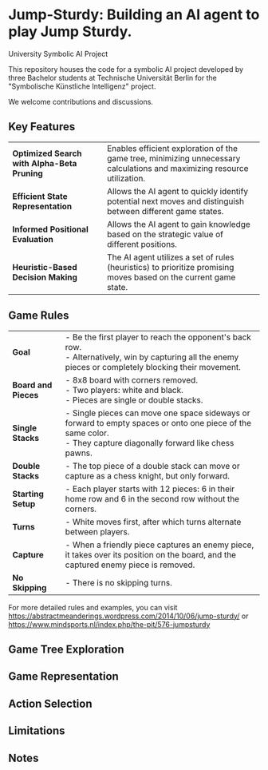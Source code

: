 # Jump-Sturdy: Building an AI agent to play Jump Sturdy.
University Symbolic AI Project

This repository houses the code for a symbolic AI project developed by three Bachelor students at Technische Universität Berlin for the "Symbolische Künstliche Intelligenz" project. 

We welcome contributions and discussions.

## Key Features
<table>
  <tr>
    <td><strong>Optimized Search with Alpha-Beta Pruning</strong></td>
    <td>Enables efficient exploration of the game tree, minimizing unnecessary calculations and maximizing resource utilization.</td>
  </tr>
  <tr>
    <td><strong>Efficient State Representation</strong></td>
    <td>Allows the AI agent to quickly identify potential next moves and distinguish between different game states.</td>
  </tr>
   <tr>
    <td><strong>Informed Positional Evaluation</strong></td>
    <td>Allows the AI agent to gain knowledge based on the  strategic value of different positions.</td>
  </tr>
  <tr>
    <td><strong>Heuristic-Based Decision Making</strong></td>
    <td>The AI agent utilizes a set of rules (heuristics) to prioritize promising moves based on the current game state.</td>
  </tr>
</table>

## Game Rules
<table>
  <tr>
    <td><strong>Goal</strong></td>
    <td>- Be the first player to reach the opponent's back row. <br> - Alternatively, win by capturing all the enemy pieces or completely blocking their movement.</td>
  </tr>
  <tr>
    <td><strong>Board and Pieces</strong></td>
    <td>- 8x8 board with corners removed. <br> - Two players: white and black. <br> - Pieces are single or double stacks.</td>
  </tr>
  <tr>
    <td><strong>Single Stacks</strong></td>
    <td>- Single pieces can move one space sideways or forward to empty spaces or onto one piece of the same color. <br> - They capture diagonally forward like chess pawns.</td>
  </tr>
  <tr>
    <td><strong>Double Stacks</strong></td>
    <td>- The top piece of a double stack can move or capture as a chess knight, but only forward.</td>
  </tr>
  <tr>
    <td><strong>Starting Setup</strong></td>
    <td>- Each player starts with 12 pieces: 6 in their home row and 6 in the second row without the corners.</td>
  </tr>
  <tr>
    <td><strong>Turns</strong></td>
    <td>- White moves first, after which turns alternate between players.</td>
  </tr>
  <tr>
    <td><strong>Capture</strong></td>
    <td>- When a friendly piece captures an enemy piece, it takes over its position on the board, and the captured enemy piece is removed.</td>
  </tr>
  <tr>
    <td><strong>No Skipping</strong></td>
    <td>- There is no skipping turns.</td>
  </tr>
</table>


For more detailed rules and examples, you can visit https://abstractmeanderings.wordpress.com/2014/10/06/jump-sturdy/ or https://www.mindsports.nl/index.php/the-pit/576-jumpsturdy

## Game Tree Exploration

## Game Representation

## Action Selection

## Limitations

## Notes
